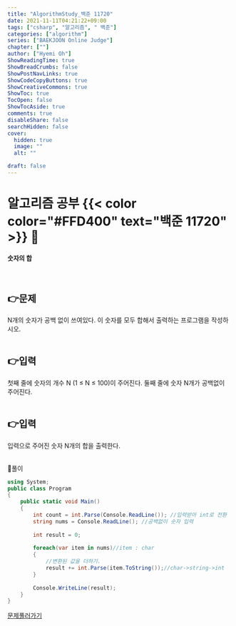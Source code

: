 ```yaml
---
title: "AlgorithmStudy_백준 11720"
date: 2021-11-11T04:21:22+09:00
tags: ["csharp", "알고리즘", " 백준"]
categories: ["algorithm"]
series: ["BAEKJOON Online Judge"]
chapter: [""]
author: ["Hyemi Oh"]
ShowReadingTime: true
ShowBreadCrumbs: false
ShowPostNavLinks: true
ShowCodeCopyButtons: true
ShowCreativeCommons: true
ShowToc: true
TocOpen: false
ShowTocAside: true
comments: true
disableShare: false
searchHidden: false
cover:
  hidden: true
  image: ""
  alt: ""

draft: false
---
```


# 알고리즘 공부 {{< color color="#FFD400" text="백준 11720" >}} 🧐
#### 숫자의 합
<br>

## 👉문제
N개의 숫자가 공백 없이 쓰여있다. 이 숫자를 모두 합해서 출력하는 프로그램을 작성하시오.  
<br>
## 👉입력
첫째 줄에 숫자의 개수 N (1 ≤ N ≤ 100)이 주어진다. 둘째 줄에 숫자 N개가 공백없이 주어진다.  
<br>
## 👉입력
입력으로 주어진 숫자 N개의 합을 출력한다.  
<br>

🍑풀이

```csharp
using System;					
public class Program
{
	public static void Main()
	{		
		int count = int.Parse(Console.ReadLine()); //입력받아 int로 전환 
		string nums = Console.ReadLine(); //공백없이 숫자 입력
		
        int result = 0;
			
		foreach(var item in nums)//item : char
		{
            //변환된 값을 더하기.
			result += int.Parse(item.ToString());//char->string->int 
		}
		
		Console.WriteLine(result);	
	}	
}
```  

[문제풀러가기](https://www.acmicpc.net/problem/11720)